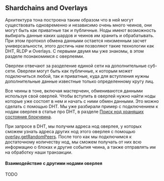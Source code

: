 ## Shardchains and Overlays

Архитектура тона построена таким образом что в ней могут существовать одновременно и независимо очень много чеинов, они могут быть как приватные так и публичные. 
Ноды имеют возможность выбирать данные каких шардов и чеинов им хранить и обрабатывать. 
При этом протокол обмена данными остается неизменным засчет универсальности, этого достичь нам позволяют такие технологии как DHT, RLDP и Overlays. 
С первыми двумя мы уже знакомы, в этом разделе познакомимся с оверлеями.

Оверлеи отвечают за разделение единой сети на дополнительные суб-сети. Оверлеи могут быть как публичные, к которым может подключиться любой, так и приватные, 
куда для вступления нужны дополнительные данные известные только определенному кругу лиц. 

Все чеины в тоне, включая мастерчеин, обмениваются данными используя свой оверлей. 
Чтобы вступить в оверлей нужно найти ноды которые уже состоят в нем и начать с ними обмен данными. 
Это можно сделать с помощью DHT. Мы уже разбирали пример с подключением к нодам оверлея в статье про DHT, 
в разделе [Поиск нод хранящих состояние блокчеина](https://github.com/xssnick/ton-deep-doc/blob/master/DHT.md#%D0%BF%D0%BE%D0%B8%D1%81%D0%BA-%D0%BD%D0%BE%D0%B4-%D1%85%D1%80%D0%B0%D0%BD%D1%8F%D1%89%D0%B8%D1%85-%D1%81%D0%BE%D1%81%D1%82%D0%BE%D1%8F%D0%BD%D0%B8%D0%B5-%D0%B1%D0%BB%D0%BE%D0%BA%D1%87%D0%B5%D0%B8%D0%BD%D0%B0).

При запросе в DHT, мы получим адреса нод оверлея, у которых сможем узнать адреса других нод этого оверлея c помощью [overlay.getRandomPeers](https://github.com/ton-blockchain/ton/blob/master/tl/generate/scheme/ton_api.tl#L237). 
После того как мы подключимся к достаточному количеству нод, мы сможем получать от них всю информацию о блоках и другие события чеина, а также отправлять им на обработку наши транзакции. 

#### Взаимодействие с другими нодами оверлея

TODO
